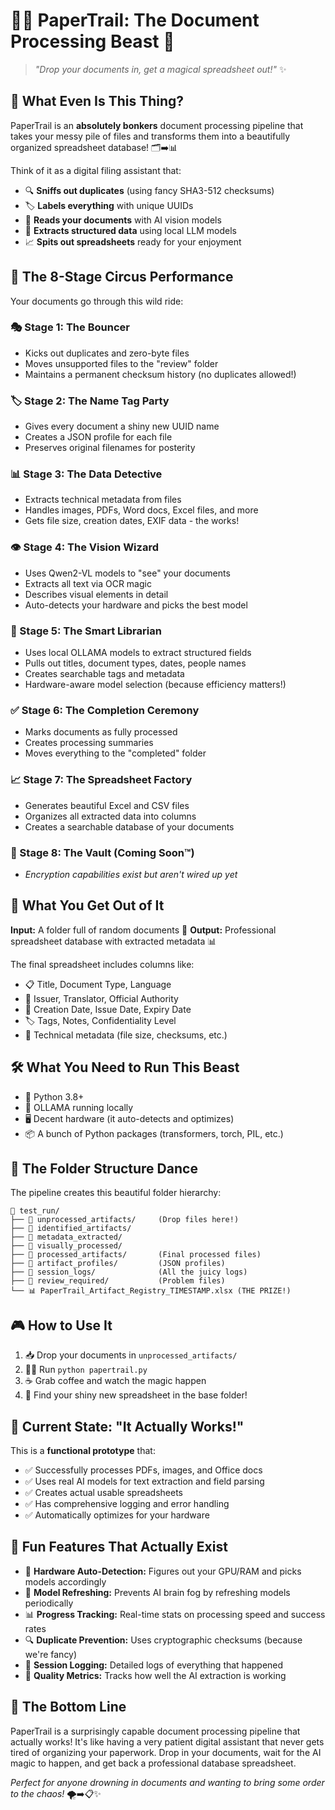 # 📄✨ PaperTrail: The Document Processing Beast 🚀

> *"Drop your documents in, get a magical spreadsheet out!"* ✨

## 🤔 What Even Is This Thing?

PaperTrail is an **absolutely bonkers** document processing pipeline that takes your messy pile of files and transforms them into a beautifully organized spreadsheet database! 🗂️➡️📊

Think of it as a digital filing assistant that:
- 🔍 **Sniffs out duplicates** (using fancy SHA3-512 checksums)
- 🏷️ **Labels everything** with unique UUIDs
- 🧠 **Reads your documents** with AI vision models
- 📝 **Extracts structured data** using local LLM models
- 📈 **Spits out spreadsheets** ready for your enjoyment

## 🎪 The 8-Stage Circus Performance

Your documents go through this wild ride:

### 🎭 Stage 1: The Bouncer
- Kicks out duplicates and zero-byte files
- Moves unsupported files to the "review" folder
- Maintains a permanent checksum history (no duplicates allowed!)

### 🏷️ Stage 2: The Name Tag Party
- Gives every document a shiny new UUID name
- Creates a JSON profile for each file
- Preserves original filenames for posterity

### 📊 Stage 3: The Data Detective
- Extracts technical metadata from files
- Handles images, PDFs, Word docs, Excel files, and more
- Gets file size, creation dates, EXIF data - the works!

### 👁️ Stage 4: The Vision Wizard
- Uses Qwen2-VL models to "see" your documents
- Extracts all text via OCR magic
- Describes visual elements in detail
- Auto-detects your hardware and picks the best model

### 🧠 Stage 5: The Smart Librarian
- Uses local OLLAMA models to extract structured fields
- Pulls out titles, document types, dates, people names
- Creates searchable tags and metadata
- Hardware-aware model selection (because efficiency matters!)

### ✅ Stage 6: The Completion Ceremony
- Marks documents as fully processed
- Creates processing summaries
- Moves everything to the "completed" folder

### 📈 Stage 7: The Spreadsheet Factory
- Generates beautiful Excel and CSV files
- Organizes all extracted data into columns
- Creates a searchable database of your documents

### 🔐 Stage 8: The Vault (Coming Soon™)
- *Encryption capabilities exist but aren't wired up yet*

## 🎯 What You Get Out of It

**Input:** A folder full of random documents 📁
**Output:** Professional spreadsheet database with extracted metadata 📊

The final spreadsheet includes columns like:
- 📋 Title, Document Type, Language
- 👥 Issuer, Translator, Official Authority
- 📅 Creation Date, Issue Date, Expiry Date
- 🏷️ Tags, Notes, Confidentiality Level
- 🔧 Technical metadata (file size, checksums, etc.)

## 🛠️ What You Need to Run This Beast

- 🐍 Python 3.8+
- 🤖 OLLAMA running locally
- 🖥️ Decent hardware (it auto-detects and optimizes)
- 📦 A bunch of Python packages (transformers, torch, PIL, etc.)

## 📁 The Folder Structure Dance

The pipeline creates this beautiful folder hierarchy:
```
📂 test_run/
├── 📁 unprocessed_artifacts/     (Drop files here!)
├── 📁 identified_artifacts/
├── 📁 metadata_extracted/
├── 📁 visually_processed/
├── 📁 processed_artifacts/       (Final processed files)
├── 📁 artifact_profiles/         (JSON profiles)
├── 📁 session_logs/              (All the juicy logs)
├── 📁 review_required/           (Problem files)
└── 📊 PaperTrail_Artifact_Registry_TIMESTAMP.xlsx (THE PRIZE!)
```

## 🎮 How to Use It

1. 📥 Drop your documents in `unprocessed_artifacts/`
2. 🏃‍♂️ Run `python papertrail.py`
3. ☕ Grab coffee and watch the magic happen
4. 🎉 Find your shiny new spreadsheet in the base folder!

## 🚨 Current State: "It Actually Works!"

This is a **functional prototype** that:
- ✅ Successfully processes PDFs, images, and Office docs
- ✅ Uses real AI models for text extraction and field parsing
- ✅ Creates actual usable spreadsheets
- ✅ Has comprehensive logging and error handling
- ✅ Automatically optimizes for your hardware

## 🎪 Fun Features That Actually Exist

- 🧮 **Hardware Auto-Detection:** Figures out your GPU/RAM and picks models accordingly
- 🔄 **Model Refreshing:** Prevents AI brain fog by refreshing models periodically
- 📊 **Progress Tracking:** Real-time stats on processing speed and success rates
- 🔍 **Duplicate Prevention:** Uses cryptographic checksums (because we're fancy)
- 📝 **Session Logging:** Detailed logs of everything that happened
- 🎯 **Quality Metrics:** Tracks how well the AI extraction is working

## 🎊 The Bottom Line

PaperTrail is a surprisingly capable document processing pipeline that actually works! It's like having a very patient digital assistant that never gets tired of organizing your paperwork. Drop in your documents, wait for the AI magic to happen, and get back a professional database spreadsheet.

*Perfect for anyone drowning in documents and wanting to bring some order to the chaos!* 🌪️➡️📋✨